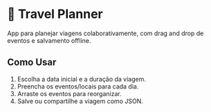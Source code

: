 # 🧳 Travel Planner

App para planejar viagens colaborativamente, com drag and drop de eventos e salvamento offline.

## Como Usar

1. Escolha a data inicial e a duração da viagem.
2. Preencha os eventos/locais para cada dia.
3. Arraste os eventos para reorganizar.
4. Salve ou compartilhe a viagem como JSON.
